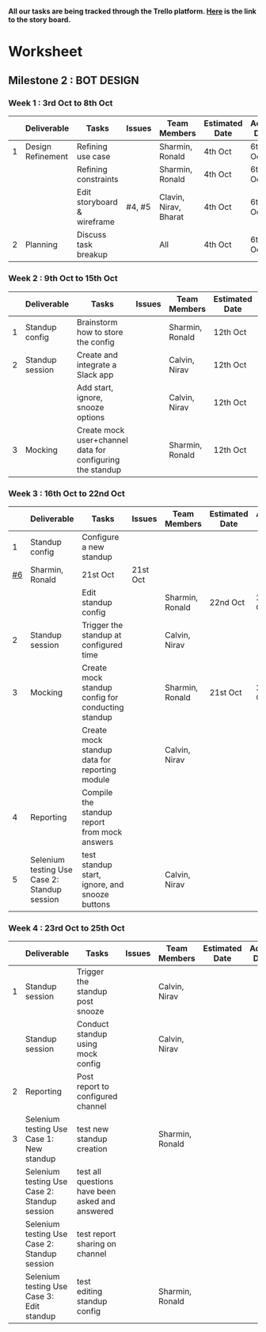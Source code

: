 #### All our tasks are being tracked through the Trello platform. [Here](https://trello.com/b/c9BAsFYW/milestone2) is the link to the story board.

# Worksheet

## Milestone 2 : BOT DESIGN

### Week 1 : 3rd Oct to 8th Oct  
  
|   | Deliverable       | Tasks                       | Issues | Team Members          | Estimated Date | Actual Date |
|---|-------------------|-----------------------------|--------|-----------------------|----------------|-------------|
| 1 | Design Refinement | Refining use case           |        | Sharmin, Ronald       | 4th Oct        | 6th Oct     |
|   |                   | Refining constraints        |        | Sharmin, Ronald       | 4th Oct        | 6th Oct     |
|   |                   | Edit storyboard & wireframe | #4, #5 | Clavin, Nirav, Bharat | 4th Oct        | 6th Oct     |
| 2 | Planning          | Discuss task breakup        |        | All                   | 4th Oct        | 6th Oct     |
  
### Week 2 : 9th Oct to 15th Oct   

|   | Deliverable      | Tasks | Issues | Team Members | Estimated Date | Actual Date |
|---|------------------|-----------------------------------------------------------|--|-----------------|----------|----------|
| 1 | Standup config   | Brainstorm how to store the config                        |  | Sharmin, Ronald | 12th Oct | 12th Oct |
| 2 | Standup session  | Create and integrate a Slack app                          |  | Calvin, Nirav   | 12th Oct | 14th Oct |
|   |                  | Add start, ignore, snooze options                         |  | Calvin, Nirav   | 12th Oct | 15th Oct |
| 3 | Mocking          | Create mock user+channel data for configuring the standup |  | Sharmin, Ronald | 12th Oct | 14th Oct |

### Week 3 : 16th Oct to 22nd Oct    

|   | Deliverable      | Tasks | Issues | Team Members | Estimated Date | Actual Date |
|---|----------------------------------------------|---------------------------------------------------|--|-----------------|----------|----------|
| 1 | Standup config                               | Configure a new standup                           |
[#6](https://github.ncsu.edu/nedsouza/CSC510-Project/issues/6)                                            | Sharmin, Ronald | 21st Oct | 21st Oct |
|   |                                              | Edit standup config                               |  | Sharmin, Ronald | 22nd Oct | 22nd Oct |
| 2 | Standup session                              | Trigger the standup at configured time            |  | Calvin, Nirav   |          |          |
| 3 | Mocking                                      | Create mock standup config for conducting standup |  | Sharmin, Ronald | 21st Oct | 21st Oct |
|   |                                              | Create mock standup data for reporting module     |  | Calvin, Nirav   |          |          |
| 4 | Reporting                                    | Compile the standup report from mock answers      |  |                 |          |          |
| 5 | Selenium testing Use Case 2: Standup session | test standup start, ignore, and snooze buttons    |  | Calvin, Nirav   |          |          |

### Week 4 : 23rd Oct to 25th Oct

|   | Deliverable      | Tasks | Issues | Team Members | Estimated Date | Actual Date |
|---|----------------------------------------------|---------------------------------------------------|--|-----------------|----------|----------|
| 1 | Standup session                              | Trigger the standup post snooze                   |  | Calvin, Nirav   |          |          |
|   | Standup session                              |Conduct standup using mock config                  |  | Calvin, Nirav   |          |          |
| 2 | Reporting                                    | Post report to configured channel                 |  |                 |          |          |
| 3 | Selenium testing Use Case 1: New standup     | test new standup creation                         |  | Sharmin, Ronald |          |          |
|   | Selenium testing Use Case 2: Standup session | test all questions have been asked and answered   |  |                 |          |          |
|   | Selenium testing Use Case 2: Standup session | test report sharing on channel                    |  |                 |          |          |
|   | Selenium testing Use Case 3: Edit standup    | test editing standup config                       |  | Sharmin, Ronald |          |          |
